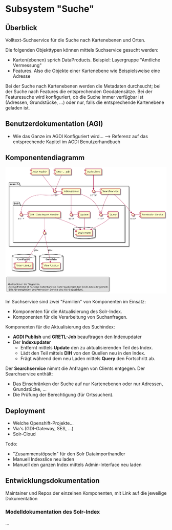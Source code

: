 # Subsystem "Suche"

## Überblick

Volltext-Suchservice für die Suche nach Kartenebenen und Orten. 

Die folgenden Objekttypen können mittels Suchservice gesucht werden:
* Karten(ebenen) sprich DataProducts. Beispiel: Layergruppe "Amtliche Vermessung"
* Features. Also die Objekte einer Kartenebene wie Beispielsweise eine Adresse

Bei der Suche nach Kartenebenen werden die Metadaten durchsucht; bei der Suche nach Features die entsprechenden Geodatensätze.
Bei der Featuresuche wird konfiguriert, ob die Suche immer verfügbar ist (Adressen, Grundstücke, ...) oder nur, falls die entsprechende Kartenebene geladen ist.

## Benutzerdokumentation (AGI)

* Wie das Ganze im AGDI Konfiguriert wird... --> Referenz auf das entsprechende Kapitel im AGDI Benutzerhandbuch

## Komponentendiagramm

![Searchservice](dia/api_search.png)

Im Suchservice sind zwei "Familien" von Komponenten im Einsatz:
* Komponenten für die Aktualisierung des Solr-Index.
* Komponenten für die Verarbeitung von Suchanfragen.

Komponenten für die Aktualisierung des Suchindex:
* **AGDI Publish** und **GRETL-Job** beauftragen den Indexupdater
* Der **Indexupdater**
  * Entfernt mittels **Update** den zu aktualisierenden Teil des Index.
  * Lädt den Teil mittels **DIH** von den Quellen neu in den Index.
  * Frägt während dem neu Laden mittels **Query** den Fortschritt ab. 

Der **Searchservice** nimmt die Anfragen von Clients entgegen. Der Searchservice enthält:
* Das Einschränken der Suche auf nur Kartenebenen oder nur Adressen, Grundstücke, ...
* Die Prüfung der Berechtigung (für Ortssuchen).

## Deployment
* Welche Openshift-Projekte...
* Via's (GDI-Gateway, SES, ...)
* Solr-Cloud

Todo:
* "Zusammenstöpseln" für den Solr Dataimporthandler
* Manuell Indexslice neu laden
* Manuell den ganzen Index mittels Admin-Interface neu laden

## Entwicklungsdokumentation

Maintainer und Repos der einzelnen Komponenten, mit Link auf die jeweilige Dokumentation

### Modelldokumentation des Solr-Index

...

